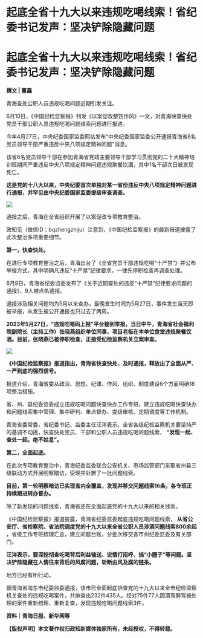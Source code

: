 # 起底全省十九大以来违规吃喝线索！省纪委书记发声：坚决铲除隐藏问题

# 起底全省十九大以来违规吃喝线索！省纪委书记发声：坚决铲除隐藏问题

**撰文 | 董鑫**

青海查处公职人员违规吃喝问题近期引发关注。

6月10日，《中国纪检监察报》刊发《以案促改整饬作风》一文，对青海快查快处党员干部公职人员违规吃喝问题线索问题进行报道。

今年4月27日，中央纪委国家监委网站发布“中央纪委国家监委公开通报青海省6名党员领导干部严重违反中央八项规定精神问题”消息。

该省6名党员领导干部在参加青海省党政主要领导干部学习贯彻党的二十大精神培训班期间严重违反中央八项规定精神问题违规聚餐饮酒，其中1名干部次日被发现死亡。

**这是党的十八大以来，中央纪委首次单独对某一省份违反中央八项规定精神问题进行通报，并罕见由中央纪委国家监委提级审查调查。**

![](https://inews.gtimg.com/news_bt/OIdClvHlL8YhiHivmy5EjDDQ104TDmpqHQ0_94ZGGPSHEAA/1000)

通报之后，青海在全省组织开展了以案促改专项教育整治。

政知见（微信ID：bqzhengzhiju）注意到，《中国纪检监察报》的最新报道披露了此次整治多项重要细节。

**第一，快查快处。**

在进行专项教育整治之后，青海出台了《全省党员干部违规吃喝“十严禁”》并公布举报方式，其中明确凡违反“十严禁”纪律要求，一律先停职检查再调查处理。

6月9日，青海省纪委监委发布了《关于近期查处的违反“十严禁”纪律要求问题的通报》，9人被点名通报。

通报涉及相关问题均为5月以来查办，最晚发生时间为5月27日，事件发生当天即被举报，从发生被公开通报也只过去了两周。

**2023年5月27日，“违规吃喝码上报”平台接到举报，当日中午，青海省社会福利院副院长（主持工作）张晓燕组织单位同事、项目老板在本单位食堂违规聚餐饮酒。目前，张晓燕已被停职检查，正接受纪检监察机关立案审查。**

![](https://inews.gtimg.com/news_bt/OIQV_c8pnCtuQPmO0VBF3vhBmLh6-q0v7Q_LMuclApWksAA/1000)

**《中国纪检监察报》报道指出，青海省快查快处、及时通报，释放出了全面从严、一严到底的强烈信号。**

报道介绍，青海省委从政治、思想、纪律、作风、组织、制度建设6个方面明确18项整治措施。

省、州、县纪委监委成立违规吃喝问题快查快办工作专班，建立违规吃喝快查快办和问题线索集中管理、集中研判、重点督办、提级审核、定期调度等工作机制。

青海省委常委，省纪委书记、监委主任汪洋表示，全省各级纪检监察机关要坚持严的基调不动摇，快查快处党员、干部和公职人员违规吃喝问题线索，
**“发现一起、查处一起，绝不姑息”。**

**第二，全面起底。**

在此次专项教育整治中，青海纪委监委联合公安机关、市场监管部门采取省州县三级联动方式开展明察暗访，受理并处置了一批问题线索。

**目前，第一轮明察暗访已实现省内全覆盖，发现并移交问题线索16条，各专班正持续跟进转办督办。**

除了新发现的问题线索，青海省还在全面起底党的十九大以来的相关线索。

《中国纪检监察报》报道披露，青海省纪委监委起底违规吃喝问题线索， **从省公安厅、省检察院、省法院调度党的十九大以来全省公职人员涉酒问题线索800余起**
，省级工作专班梳理汇总，建立问题台账，分批次移交各市州纪委监委及有关部门。

**汪洋表示，要深挖彻查吃喝背后利益输送、说情打招呼、搞“小圈子”等问题。坚决铲除隐藏在人情往来背后的风腐问题，斩断由风及腐的链条。**

地方已经有所行动。

据青海省海东市纪委监委通报，该市已全面起底排查党的十九大以来全市纪检监察机关查处的违规吃喝案件，共排查出232件435人。经对75件77人因酒驾醉驾被处理的案件重新梳理、重新复查，发现违规吃喝问题线索3件。

**资料｜青海日报、新华网等**

**【版权声明】本文著作权归政知新媒体独家所有，未经授权，不得转载。**

